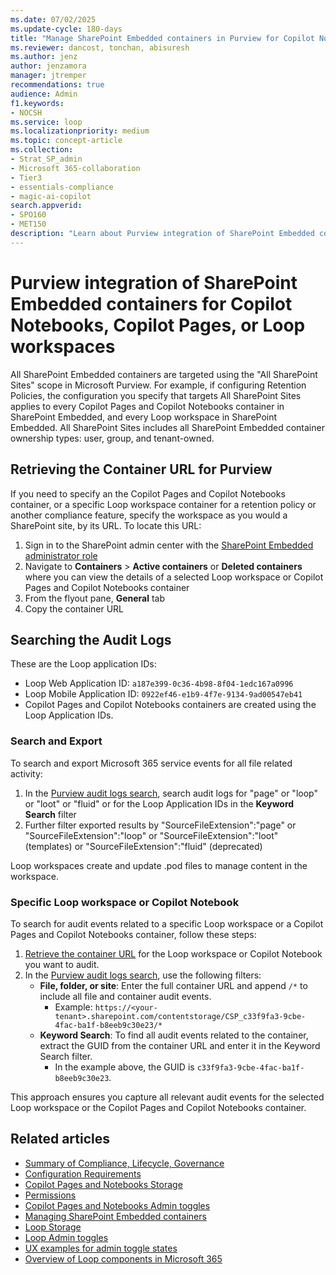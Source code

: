 ```yaml
---
ms.date: 07/02/2025
ms.update-cycle: 180-days
title: "Manage SharePoint Embedded containers in Purview for Copilot Notebooks, Copilot Pages, or Loop workspaces"
ms.reviewer: dancost, tonchan, abisuresh
ms.author: jenz
author: jenzamora
manager: jtremper
recommendations: true
audience: Admin
f1.keywords:
- NOCSH
ms.service: loop
ms.localizationpriority: medium
ms.topic: concept-article
ms.collection:
- Strat_SP_admin
- Microsoft 365-collaboration
- Tier3
- essentials-compliance
- magic-ai-copilot
search.appverid:
- SPO160
- MET150
description: "Learn about Purview integration of SharePoint Embedded containers for Copilot Notebooks, Copilot Pages, or Loop workspaces."
---
```


# Purview integration of SharePoint Embedded containers for Copilot Notebooks, Copilot Pages, or Loop workspaces

All SharePoint Embedded containers are targeted using the "All SharePoint Sites" scope in Microsoft Purview. For example, if configuring Retention Policies, the configuration you specify that targets All SharePoint Sites applies to every Copilot Pages and Copilot Notebooks container in SharePoint Embedded, and every Loop workspace in SharePoint Embedded. All SharePoint Sites includes all SharePoint Embedded container ownership types: user, group, and tenant-owned.

## Retrieving the Container URL for Purview

If you need to specify an the Copilot Pages and Copilot Notebooks container, or a specific Loop workspace container for a retention policy or another compliance feature, specify the workspace as you would a SharePoint site, by its URL. To locate this URL:

1. Sign in to the SharePoint admin center with the [SharePoint Embedded administrator role](/sharepoint/dev/embedded/concepts/admin-exp/adminrole)
1. Navigate to **Containers** > **Active containers** or **Deleted containers** where you can view the details of a selected Loop workspace or Copilot Pages and Copilot Notebooks container
1. From the flyout pane, **General** tab
1. Copy the container URL

## Searching the Audit Logs

These are the Loop application IDs:

- Loop Web Application ID: `a187e399-0c36-4b98-8f04-1edc167a0996`
- Loop Mobile Application ID: `0922ef46-e1b9-4f7e-9134-9ad00547eb41`
- Copilot Pages and Copilot Notebooks containers are created using the Loop Application IDs.

### Search and Export

To search and export Microsoft 365 service events for all file related activity:

1. In the [Purview audit logs search](https://purview.microsoft.com/auditlogsearch), search audit logs for "page" or "loop" or "loot" or "fluid" or for the Loop Application IDs in the **Keyword Search** filter
1. Further filter exported results by "SourceFileExtension":"page" or "SourceFileExtension":"loop" or "SourceFileExtension":"loot" (templates) or "SourceFileExtension":"fluid" (deprecated)

Loop workspaces create and update .pod files to manage content in the workspace.

### Specific Loop workspace or Copilot Notebook

To search for audit events related to a specific Loop workspace or a Copilot Pages and Copilot Notebooks container, follow these steps:

1. [Retrieve the container URL](#retrieving-the-container-url-for-purview) for the Loop workspace or Copilot Notebook you want to audit.
2. In the [Purview audit logs search](https://purview.microsoft.com/auditlogsearch), use the following filters:
    - **File, folder, or site**: Enter the full container URL and append `/*` to include all file and container audit events.  
      - Example: `https://<your-tenant>.sharepoint.com/contentstorage/CSP_c33f9fa3-9cbe-4fac-ba1f-b8eeb9c30e23/*`
    - **Keyword Search**: To find all audit events related to the container, extract the GUID from the container URL and enter it in the Keyword Search filter.  
      - In the example above, the GUID is `c33f9fa3-9cbe-4fac-ba1f-b8eeb9c30e23`.

This approach ensures you capture all relevant audit events for the selected Loop workspace or the Copilot Pages and Copilot Notebooks container.

<!--
potential future examples
- find all accessed or downloaded documents
- find all edited items within a specific timeframe
- find all keyword-based search queries
-->

<!--
## eDiscovery export
-->

## Related articles

- [Summary of Compliance, Lifecycle, Governance](cpcn-compliance-summary.md)
- [Configuration Requirements](cpcn-loop-requirements.md)
- [Copilot Pages and Notebooks Storage](cpcn-storage.md)
- [Permissions](cpcn-loop-permission.md)
- [Copilot Pages and Notebooks Admin toggles](cpcn-admin-configuration.md)
- [Managing SharePoint Embedded containers](cpcn-loop-spe-management.md)
- [Loop Storage](cpcn-storage.md)
- [Loop Admin toggles](loop-admin-configuration.md)
- [UX examples for admin toggle states](loop-ux-examples.md)
- [Overview of Loop components in Microsoft 365](loop-components-teams.md)
